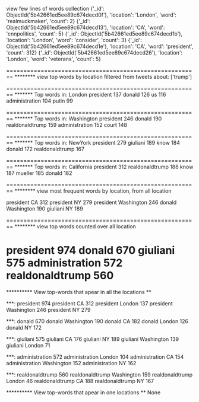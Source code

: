 view few  lines of words collection
{'_id': ObjectId('5b42661ed5ee89c674decd0f'), 'location': 'London', 'word': 'realmuckmaker', 'count': 2}
{'_id': ObjectId('5b42661ed5ee89c674decd13'), 'location': 'CA', 'word': 'cnnpolitics', 'count': 5}
{'_id': ObjectId('5b42661ed5ee89c674decd1b'), 'location': 'London', 'word': 'consider', 'count': 3}
{'_id': ObjectId('5b42661ed5ee89c674decd1e'), 'location': 'CA', 'word': 'president', 'count': 312}
{'_id': ObjectId('5b42661ed5ee89c674decd26'), 'location': 'London', 'word': 'veterans', 'count': 5}


========================================================
******** view top words by location filtered from tweets about:  ['trump']


========================================================
******* Top words in:  London
president 137
donald 126
us 116
administration 104
putin 99

========================================================
******* Top words in:  Washington
president 246
donald 190
realdonaldtrump 159
administration 152
court 148

========================================================
******* Top words in:  NewYork
president 279
giuliani 189
know 184
donald 172
realdonaldtrump 167

========================================================
******* Top words in:  California
president 312
realdonaldtrump 188
know 187
mueller 185
donald 182

========================================================
******** view most frequent words by location, from all location

president CA 312
president NY 279
president Washington 246
donald Washington 190
giuliani NY 189

========================================================
******** view top words counted over all location

president 974
donald 670
giuliani 575
administration 572
realdonaldtrump 560
========================================================

********** View top-words that apear in all the locations **

***:  president 974
president CA 312
president London 137
president Washington 246
president NY 279

***:  donald 670
donald Washington 190
donald CA 182
donald London 126
donald NY 172

***:  giuliani 575
giuliani CA 176
giuliani NY 189
giuliani Washington 139
giuliani London 71

***:  administration 572
administration London 104
administration CA 154
administration Washington 152
administration NY 162

***:  realdonaldtrump 560
realdonaldtrump Washington 159
realdonaldtrump London 46
realdonaldtrump CA 188
realdonaldtrump NY 167

********** View top-words that apear in one locations **
None
